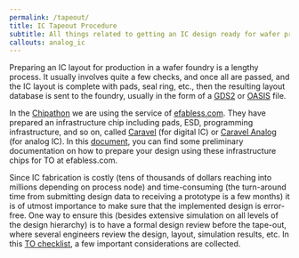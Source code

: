 ```yaml
---
permalink: /tapeout/
title: IC Tapeout Procedure
subtitle: All things related to getting an IC design ready for wafer production
callouts: analog_ic
---
```


Preparing an IC layout for production in a wafer foundry is a lengthy process. It usually involves quite a few checks, and once all are passed, and the IC layout is complete with pads, seal ring, etc., then the resulting layout database is sent to the foundry, usually in the form of a [GDS2](https://en.wikipedia.org/wiki/GDSII) or [OASIS](https://en.wikipedia.org/wiki/Open_Artwork_System_Interchange_Standard) file.

In the [Chipathon](https://sscs.ieee.org/about/solid-state-circuits-directions/sscs-pico-design-contest) we are using the service of [efabless.com](https://efabless.com). They have prepared an infrastructure chip including pads, ESD, programming infrastructure, and so on, called [Caravel](https://github.com/efabless/caravel_user_project) (for digital IC) or [Caravel Analog](https://github.com/efabless/caravel_user_project_analog) (for analog IC). In this [document](https://docs.google.com/document/d/1Lhw2pqrtm9ZJmXbdrflb0DODGaacu7CoabqjQpmeUZQ/edit), you can find some preliminary documentation on how to prepare your design using these infrastructure chips for TO at efabless.com.

Since IC fabrication is costly (tens of thousands of dollars reaching into millions depending on process node) and time-consuming (the turn-around time from submitting design data to receiving a prototype is a few months) it is of utmost importance to make sure that the implemented design is error-free. One way to ensure this (besides extensive simulation on all levels of the design hierarchy) is to have a formal design review before the tape-out, where several engineers review the design, layout, simulation results, etc. In this [TO checklist](https://docs.google.com/document/d/14fVJJB9oHs8LzoYUo322H58PTyj044MYgDIjb1f664o/edit), a few important considerations are collected.
